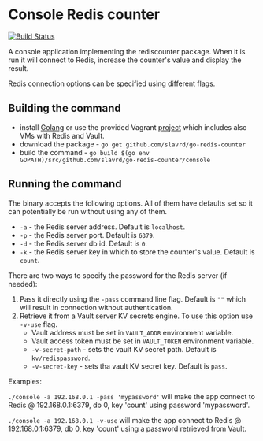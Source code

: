 # Console Redis counter

[![Build Status](https://travis-ci.com/slavrd/go-redis-counter.svg?branch=master)](https://travis-ci.com/slavrd/go-redis-counter)

A console application implementing the rediscounter package. When it is run it will connect to Redis, increase the counter's value and display the result.

Redis connection options can be specified using different flags.

## Building the command

* install [Golang](https://golang.org/dl/) or use the provided Vagrant [project](../README.md#vagrant-environment) which includes also VMs with Redis and Vault.
* download the package - `go get github.com/slavrd/go-redis-counter`
* build the command - `go build $(go env GOPATH)/src/github.com/slavrd/go-redis-counter/console`

## Running the command

The binary accepts the following options. All of them have defaults set so it can potentially be run without using any of them.

* `-a` - the Redis server address. Default is `localhost`.
* `-p` - the Redis server port. Default is `6379`.
* `-d` - the Redis server db id. Default is `0`.
* `-k` - the Redis server key in which to store the counter's value. Default is `count`.

There are two ways to specify the password for the Redis server (if needed):

1. Pass it directly using the `-pass` command line flag. Default is `""` which will result in connection without authentication.
2. Retrieve it from a Vault server KV secrets engine. To use this option use `-v-use` flag.
    * Vault address must be set in `VAULT_ADDR` environment variable.
    * Vault access token must be set in `VAULT_TOKEN` environment variable.
    * `-v-secret-path` - sets the vault KV secret path. Default is `kv/redispassword`.
    * `-v-secret-key` - sets tha vault KV secret key. Default is `pass`.

Examples:

`./console -a 192.168.0.1 -pass 'mypassword'` will make the app connect to Redis @ 192.168.0.1:6379, db 0, key 'count' using password 'mypassword'.

`./console -a 192.168.0.1 -v-use` will make the app connect to Redis @ 192.168.0.1:6379, db 0, key 'count' using a password retrieved from Vault.
